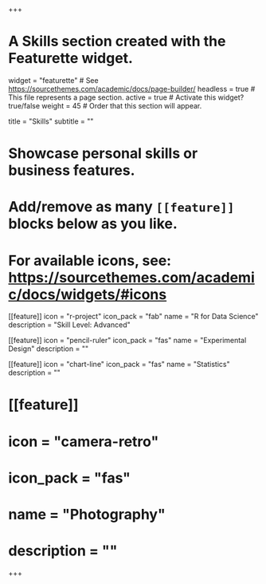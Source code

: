 +++
# A Skills section created with the Featurette widget.
widget = "featurette"  # See https://sourcethemes.com/academic/docs/page-builder/
headless = true  # This file represents a page section.
active = true  # Activate this widget? true/false
weight = 45  # Order that this section will appear.

title = "Skills"
subtitle = ""

# Showcase personal skills or business features.
# 
# Add/remove as many `[[feature]]` blocks below as you like.
# 
# For available icons, see: https://sourcethemes.com/academic/docs/widgets/#icons


[[feature]]
  icon = "r-project"
  icon_pack = "fab"
  name = "R for Data Science"
  description = "Skill Level: Advanced"
  
[[feature]]
  icon = "pencil-ruler"
  icon_pack = "fas"
  name = "Experimental Design"
  description = ""
  
[[feature]]
  icon = "chart-line"
  icon_pack = "fas"
  name = "Statistics"
  description = ""  
  
# [[feature]]
#  icon = "camera-retro"
#  icon_pack = "fas"
#  name = "Photography"
#  description = ""

+++
